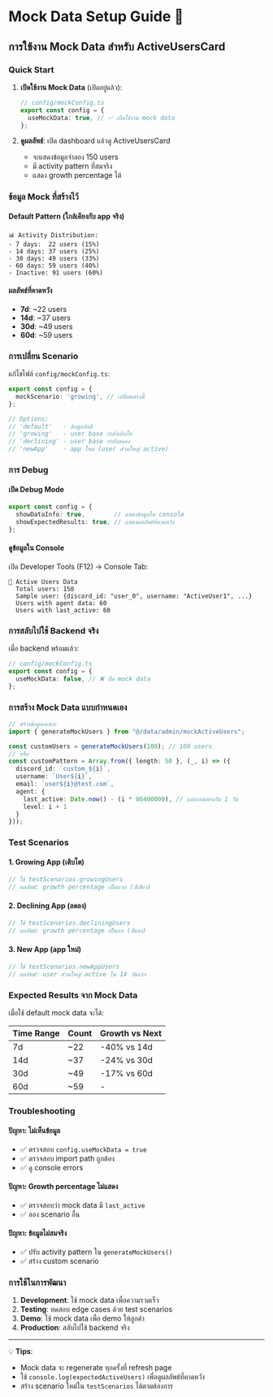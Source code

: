 # Mock Data Setup Guide 🧪

## การใช้งาน Mock Data สำหรับ ActiveUsersCard

### Quick Start

1. **เปิดใช้งาน Mock Data** (เปิดอยู่แล้ว):
   ```typescript
   // config/mockConfig.ts
   export const config = {
     useMockData: true, // ✅ เปิดใช้งาน mock data
   };
   ```

2. **ดูผลลัพธ์**: เปิด dashboard แล้วดู ActiveUsersCard
   - จะแสดงข้อมูลจำลอง 150 users
   - มี activity pattern ที่สมจริง
   - แสดง growth percentage ได้

### ข้อมูล Mock ที่สร้างไว้

#### Default Pattern (ใกล้เคียงกับ app จริง)
```
📊 Activity Distribution:
- 7 days:  22 users (15%)
- 14 days: 37 users (25%)  
- 30 days: 49 users (33%)
- 60 days: 59 users (40%)
- Inactive: 91 users (60%)
```

#### ผลลัพธ์ที่คาดหวัง
- **7d**: ~22 users
- **14d**: ~37 users  
- **30d**: ~49 users
- **60d**: ~59 users

### การเปลี่ยน Scenario

แก้ไขไฟล์ `config/mockConfig.ts`:

```typescript
export const config = {
  mockScenario: 'growing', // เปลี่ยนตรงนี้
};

// Options:
// 'default'   - ข้อมูลปกติ
// 'growing'   - user base กำลังเติบโต  
// 'declining' - user base กำลังลดลง
// 'newApp'    - app ใหม่ (user ส่วนใหญ่ active)
```

### การ Debug

#### เปิด Debug Mode
```typescript
export const config = {
  showDataInfo: true,        // แสดงข้อมูลใน console
  showExpectedResults: true, // แสดงผลลัพธ์ที่คาดหวัง
};
```

#### ดูข้อมูลใน Console
เปิด Developer Tools (F12) → Console Tab:
```
🔧 Active Users Data
  Total users: 150
  Sample user: {discord_id: "user_0", username: "ActiveUser1", ...}
  Users with agent data: 60
  Users with last_active: 60
```

### การสลับไปใช้ Backend จริง

เมื่อ backend พร้อมแล้ว:

```typescript
// config/mockConfig.ts
export const config = {
  useMockData: false, // ❌ ปิด mock data
};
```

### การสร้าง Mock Data แบบกำหนดเอง

```typescript
// สร้างข้อมูลเฉพาะ
import { generateMockUsers } from "@/data/admin/mockActiveUsers";

const customUsers = generateMockUsers(100); // 100 users
// หรือ
const customPattern = Array.from({ length: 50 }, (_, i) => ({
  discord_id: `custom_${i}`,
  username: `User${i}`,
  email: `user${i}@test.com`,
  agent: {
    last_active: Date.now() - (i * 86400000), // แต่ละคนห่างกัน 1 วัน
    level: i + 1
  }
}));
```

### Test Scenarios

#### 1. Growing App (เติบโต)
```typescript
// ใช้ testScenarios.growingUsers
// ผลลัพธ์: growth percentage เป็นบวก (สีเขียว)
```

#### 2. Declining App (ลดลง) 
```typescript
// ใช้ testScenarios.decliningUsers  
// ผลลัพธ์: growth percentage เป็นลบ (สีแดง)
```

#### 3. New App (app ใหม่)
```typescript
// ใช้ testScenarios.newAppUsers
// ผลลัพธ์: user ส่วนใหญ่ active ใน 14 วันแรก
```

### Expected Results จาก Mock Data

เมื่อใช้ default mock data จะได้:

| Time Range | Count | Growth vs Next |
|------------|-------|----------------|
| 7d         | ~22   | -40% vs 14d    |
| 14d        | ~37   | -24% vs 30d    |
| 30d        | ~49   | -17% vs 60d    |
| 60d        | ~59   | -            |

### Troubleshooting

#### ปัญหา: ไม่เห็นข้อมูล
- ✅ ตรวจสอบ `config.useMockData = true`
- ✅ ตรวจสอบ import path ถูกต้อง
- ✅ ดู console errors

#### ปัญหา: Growth percentage ไม่แสดง
- ✅ ตรวจสอบว่า mock data มี `last_active` 
- ✅ ลอง scenario อื่น

#### ปัญหา: ข้อมูลไม่สมจริง
- ✅ ปรับ activity pattern ใน `generateMockUsers()`
- ✅ สร้าง custom scenario

### การใช้ในการพัฒนา

1. **Development**: ใช้ mock data เพื่อความรวดเร็ว
2. **Testing**: ทดสอบ edge cases ด้วย test scenarios  
3. **Demo**: ใช้ mock data เพื่อ demo ให้ลูกค้า
4. **Production**: สลับไปใช้ backend จริง

---

💡 **Tips**: 
- Mock data จะ regenerate ทุกครั้งที่ refresh page
- ใช้ `console.log(expectedActiveUsers)` เพื่อดูผลลัพธ์ที่คาดหวัง
- สร้าง scenario ใหม่ใน `testScenarios` ได้ตามต้องการ
